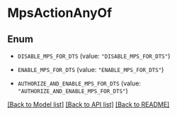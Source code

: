 # MpsActionAnyOf

## Enum


* `DISABLE_MPS_FOR_DTS` (value: `"DISABLE_MPS_FOR_DTS"`)

* `ENABLE_MPS_FOR_DTS` (value: `"ENABLE_MPS_FOR_DTS"`)

* `AUTHORIZE_AND_ENABLE_MPS_FOR_DTS` (value: `"AUTHORIZE_AND_ENABLE_MPS_FOR_DTS"`)


[[Back to Model list]](../README.md#documentation-for-models) [[Back to API list]](../README.md#documentation-for-api-endpoints) [[Back to README]](../README.md)


